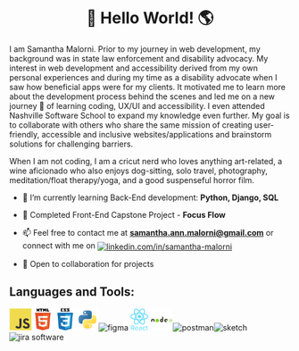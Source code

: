 
<h1 align="center">👋 Hello World! 🌎</h1>

<p>I am Samantha Malorni. Prior to my journey in web development, my background was in state law enforcement and disability advocacy. My interest in web development and accessibility derived from my own personal experiences and during my time as a disability advocate when I saw how beneficial apps were for my clients. It motivated me to learn more about the development process behind the scenes and led me on a new journey 🚀 of learning coding, UX/UI and accessibility. I even attended Nashville Software School to expand my knowledge even further. My goal is to collaborate with others who share the same mission of creating user-friendly, accessible and inclusive websites/applications and brainstorm solutions for challenging barriers.</p>

<p>When I am not coding, I am a cricut nerd who loves anything art-related, a wine aficionado who also enjoys dog-sitting, solo travel, photography, meditation/float therapy/yoga, and a good suspenseful horror film. </p>

* 🧠 I’m currently learning Back-End development: **Python, Django, SQL**

* 🏁 Completed Front-End Capstone Project - **Focus Flow**

* 📫 Feel free to contact me at **samantha.ann.malorni@gmail.com** or connect with me on <a href="https://linkedin.com/in/linkedin.com/in/samantha-malorni" target="blank"><img align="center" src="https://raw.githubusercontent.com/rahuldkjain/github-profile-readme-generator/master/src/images/icons/Social/linked-in-alt.svg" alt="linkedin.com/in/samantha-malorni" height="30" width="40" /></a>

* 💭 Open to collaboration for projects

<h2 align="left">Languages and Tools:</h2>
<p align="left"><img src="https://raw.githubusercontent.com/devicons/devicon/master/icons/javascript/javascript-original.svg" alt="javascript" width="40" height="40"/><img src="https://raw.githubusercontent.com/devicons/devicon/master/icons/html5/html5-original-wordmark.svg" alt="html5" width="40" height="40"/><img src="https://raw.githubusercontent.com/devicons/devicon/master/icons/css3/css3-original-wordmark.svg" alt="css3" width="40" height="40"/><img src="https://raw.githubusercontent.com/devicons/devicon/master/icons/python/python-original.svg" alt="python" width="40" height="40"/><img src="https://www.vectorlogo.zone/logos/figma/figma-icon.svg" alt="figma" width="40" height="40"/><img src="https://raw.githubusercontent.com/devicons/devicon/master/icons/react/react-original-wordmark.svg" alt="react" width="40" height="40"/><img src="https://raw.githubusercontent.com/devicons/devicon/master/icons/nodejs/nodejs-original-wordmark.svg" alt="nodejs" width="40" height="40"/><img src="https://www.vectorlogo.zone/logos/getpostman/getpostman-icon.svg" alt="postman" width="40" height="40"/><img src="https://www.vectorlogo.zone/logos/sketchapp/sketchapp-icon.svg" alt="sketch" width="40" height="40"/><img src="https://www.vectorlogo.zone/logos/atlassian_jira/atlassian_jira-icon.svg" alt="jira software" width="40" height="40"/></p>